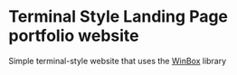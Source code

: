 # Terminal Style Landing Page portfolio website

Simple terminal-style website that uses the [WinBox](https://github.com/nextapps-de/winbox) library


